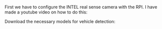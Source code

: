 First we have to configure the INTEL real sense camera with the RPI. I have made a youtube video on how to do this:



Download the necessary models for vehicle detection:
